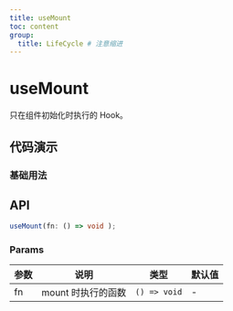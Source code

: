 ```yaml
---
title: useMount
toc: content
group:
  title: LifeCycle # 注意缩进
---
```


# useMount

只在组件初始化时执行的 Hook。

## 代码演示

### 基础用法

<code src="./example"></code>

## API

```ts
useMount(fn: () => void );
```

### Params

| 参数 | 说明               | 类型         | 默认值 |
| ---- | ------------------ | ------------ | ------ |
| fn   | mount 时执行的函数 | `() => void` | -      |
